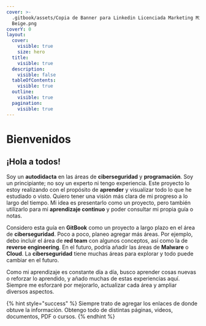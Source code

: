 ```yaml
---
cover: >-
  .gitbook/assets/Copia de Banner para Linkedin Licenciada Marketing Minimalista
  Beige.png
coverY: 0
layout:
  cover:
    visible: true
    size: hero
  title:
    visible: true
  description:
    visible: false
  tableOfContents:
    visible: true
  outline:
    visible: true
  pagination:
    visible: true
---
```


# Bienvenidos

## ¡Hola a todos!

Soy un **autodidacta** en las áreas de **ciberseguridad** y **programación**. Soy un principiante; no soy un experto ni tengo experiencia. Este proyecto lo estoy realizando con el propósito de **aprender** y visualizar todo lo que he estudiado o visto. Quiero tener una visión más clara de mi progreso a lo largo del tiempo. Mi idea es presentarlo como un proyecto, pero también utilizarlo para mi **aprendizaje continuo** y poder consultar mi propia guía o notas.

Considero esta guía en **GitBook** como un proyecto a largo plazo en el área de **ciberseguridad**. Poco a poco, planeo agregar más áreas. Por ejemplo, debo incluir el área de **red team** con algunos conceptos, así como la de **reverse engineering**. En el futuro, podría añadir las áreas de **Malware** o **Cloud**. La **ciberseguridad** tiene muchas áreas para explorar y todo puede cambiar en el futuro.

Como mi aprendizaje es constante día a día, busco aprender cosas nuevas o reforzar lo aprendido, y añado muchas de estas experiencias aquí. Siempre me esforzaré por mejorarlo, actualizar cada área y ampliar diversos aspectos.

{% hint style="success" %}
Siempre trato de agregar los enlaces de donde obtuve la información. Obtengo todo de distintas páginas, videos, documentos, PDF o cursos.
{% endhint %}

